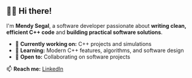 ## 👨‍💻 Hi there!

I'm **Mendy Segal**, a software developer passionate about **writing clean, efficient C++ code** and **building practical software solutions**.  

- 🔭 **Currently working on:** C++ projects and simulations  
- 🌱 **Learning:** Modern C++ features, algorithms, and software design  
- 👯 **Open to:** Collaborating on software projects  

📫 **Reach me:** [LinkedIn](https://www.linkedin.com/in/mendy-segal/)
